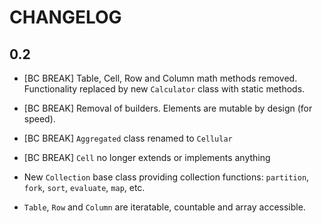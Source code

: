 CHANGELOG
=========

0.2
---

- [BC BREAK] Table, Cell, Row and Column math methods removed. Functionality replaced by new 
  `Calculator` class with static methods.

- [BC BREAK] Removal of builders. Elements are mutable by design (for speed).
- [BC BREAK] `Aggregated` class renamed to `Cellular`
- [BC BREAK] `Cell` no longer extends or implements anything
- New `Collection` base class providing collection functions: `partition`,
  `fork`, `sort`, `evaluate`, `map`, etc.
- `Table`, `Row` and `Column` are iteratable, countable and array accessible.

